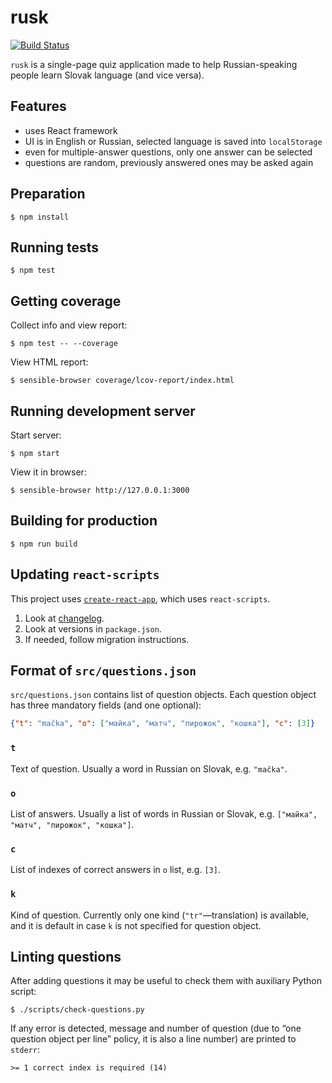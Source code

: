 # rusk
[![Build Status](https://travis-ci.org/PavloKapyshin/rusk.svg?branch=master)](https://travis-ci.org/PavloKapyshin/rusk)

`rusk` is a single-page quiz application made to help Russian-speaking people
learn Slovak language (and vice versa).


## Features
- uses React framework
- UI is in English or Russian, selected language is saved into `localStorage`
- even for multiple-answer questions, only one answer can be selected
- questions are random, previously answered ones may be asked again


## Preparation
```console
$ npm install
```


## Running tests
```console
$ npm test
```


## Getting coverage
Collect info and view report:

```console
$ npm test -- --coverage
```

View HTML report:

```console
$ sensible-browser coverage/lcov-report/index.html
```


## Running development server
Start server:

```console
$ npm start
```

View it in browser:

```console
$ sensible-browser http://127.0.0.1:3000
```


## Building for production
```console
$ npm run build
```


## Updating `react-scripts`
This project uses [`create-react-app`](https://github.com/facebookincubator/create-react-app),
which uses `react-scripts`.

1. Look at [changelog](https://github.com/facebookincubator/create-react-app/blob/master/CHANGELOG.md).
2. Look at versions in `package.json`.
3. If needed, follow migration instructions.


## Format of `src/questions.json`
`src/questions.json` contains list of question objects. Each question
object has three mandatory fields (and one optional):

```json
{"t": "mačka", "o": ["майка", "матч", "пирожок", "кошка"], "c": [3]}
```


### `t`
Text of question. Usually a word in Russian on Slovak, e.g. `"mačka"`.


### `o`
List of answers. Usually a list of words in Russian or Slovak, e.g.
`["майка", "матч", "пирожок", "кошка"]`.


### `c`
List of indexes of correct answers in `o` list, e.g. `[3]`.


### `k`
Kind of question. Currently only one kind (`"tr"`—translation) is
available, and it is default in case `k` is not specified for question
object.


## Linting questions
After adding questions it may be useful to check them with auxiliary
Python script:

```console
$ ./scripts/check-questions.py
```

If any error is detected, message and number of question (due to “one
question object per line” policy, it is also a line number) are printed
to `stderr`:

```
>= 1 correct index is required (14)
```
